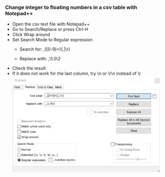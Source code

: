 ### Change integer to floating numbers in a csv table with Notepad++

- Open the csv text file with Notepad++
- Go to Search/Replace or press Ctrl-H
- Click Wrap around
- Set Search Mode to Regular expression
  - <p>Search for: ,([0-9]+)(,|\r)</p>
  - <p>Replace with: ,\1.0\2</p>
- Check the result
- If it does not work for the last column, try \n or \r\n instead of \r
![Notepadpp-IntegerToFloating.png](Notepadpp-IntegerToFloating.png)
